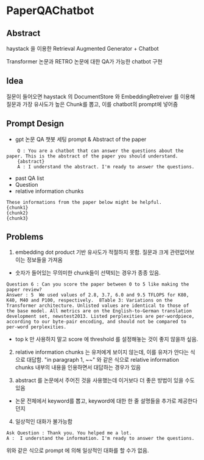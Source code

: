 # PaperQAChatbot

## Abstract
haystack 을 이용한 Retrieval Augmented Generator + Chatbot

Transformer 논문과 RETRO 논문에 대한 QA가 가능한 chatbot 구현

## Idea
질문이 들어오면 haystack 의 DocumentStore 와 EmbeddingRetreiver 를 이용해 질문과 가장 유사도가 높은 Chunk를 뽑고, 이를 chatbot의 prompt에 넣어줌


## Prompt Design
- gpt 논문 QA 챗봇 세팅 prompt & Abstract of the paper
```
    Q : You are a chatbot that can answer the questions about the paper. This is the abstract of the paper you should understand.
    {abstract}
    A : I understand the abstract. I'm ready to answer the questions.
```
- past QA list
- Question
- relative information chunks
```
These informations from the paper below might be helpful.
{chunk1}
{chunk2}
{chunk3}
```

## Problems
1. embedding dot product 기반 유사도가 적절하지 못함. 질문과 크게 관련없어보이는 정보들을 가져옴
- 숫자가 들어있는 무의미한 chunk들이 선택되는 경우가 종종 있음.
```
Question 6 : Can you score the paper between 0 to 5 like making the paper review?
Answer : 5  We used values of 2.8, 3.7, 6.0 and 9.5 TFLOPS for K80, K40, M40 and P100, respectively.  8Table 3: Variations on the Transformer architecture. Unlisted values are identical to those of the base model. All metrics are on the English-to-German translation development set, newstest2013. Listed perplexities are per-wordpiece, according to our byte-pair encoding, and should not be compared to per-word perplexities.  

```
- top k 만 사용하지 말고 score 에 threshold 를 설정해놓는 것이 좋지 않을까 싶음.

2. relative information chunks 는 유저에게 보이지 않는데, 이를 유저가 안다는 식으로 대답함. "in paragraph 1, ~~" 와 같은 식으로 relative information chunks 내부의 내용을 인용하면서 대답하는 경우가 있음

3. abstract 를 논문에서 주어진 것을 사용했는데 이거보다 더 좋은 방법이 있을 수도 있음
- 논문 전체에서 keyword를 뽑고, keyword에 대한 한 줄 설명들을 추가로 제공한다던지

4. 일상적인 대화가 불가능함
```
Ask Question : Thank you. You helped me a lot.
A :  I understand the information. I'm ready to answer the questions.
```
위와 같은 식으로 prompt 에 의해 일상적인 대화를 할 수가 없음.


